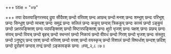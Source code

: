 +++
title = "०७"

+++
तया देवतयाङ्गिरस्वद् द्रुवा सीदैवश् छन्दो वरिवश् छन्द आछच् छन्दो मनश् छन्दः शम्भूश् छन्दः परिभूश् छन्दः सिन्धुश् छन्दो व्यचश् छन्दः समुद्रं छन्दः सलिलं छन्दः ककुप् छन्दस् त्रिककुप् छन्दः काव्यं छन्दो ऽङ्कुपं छन्दो ऽक्षरपङ्क्तिश् छन्दः पदपङ्क्तिश् छन्दो विष्टारपङ्क्तिश् छन्दः क्षुरो भृजश् छन्दः पक्षश् छन्दः प्रछच् छन्दः संयच् छन्दो वियच् छन्दो बृहच् छन्दो रथन्तरं छन्दो निकायं छन्दो वीवधं छन्दो गिरश् छन्दो भृजश् छन्दः संस्तुप् छन्दो ऽनुष्टुप् छन्द एवश् छन्दो वरिवश् छन्दो वयश् छन्दो वयस्कृच् छन्दो विशालं छन्दो विष्पर्धाश् छन्दश् छदिश् छन्दो दूरोहणं छन्दस् तन्द्रं छन्दो ऽङ्कावङ्कं छन्दः ॥म्स्_२,८।७॥  
    
